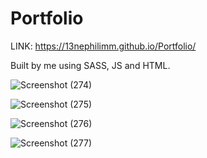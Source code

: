 # Portfolio

LINK: https://13nephilimm.github.io/Portfolio/

Built by me using SASS, JS and HTML.

![Screenshot (274)](https://user-images.githubusercontent.com/105174357/210857850-a58ff3e9-7199-4a67-a72b-d3bfda1263fb.png)

![Screenshot (275)](https://user-images.githubusercontent.com/105174357/210857867-ae25040d-e7f2-4b8c-80fc-6fc293253ac1.png)

![Screenshot (276)](https://user-images.githubusercontent.com/105174357/210857879-16b4f4be-c8ec-4388-a2e8-f3c01b9f050d.png)

![Screenshot (277)](https://user-images.githubusercontent.com/105174357/210857891-55f1e7ca-8721-44f3-9a25-082f07ad42dd.png)
